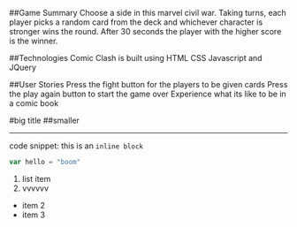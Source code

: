 ##Game Summary
Choose a side in this marvel civil war. Taking turns, each player picks a random card from the deck and whichever character is stronger wins the round. After 30 seconds the player with the higher score is the winner.

##Technologies
Comic Clash is built using HTML CSS Javascript and JQuery

##User Stories
Press the fight button for the players to be given cards
Press the play again button to start the game over
Experience what its like to be in a comic book










#big title
##smaller
_______

code snippet:
this is an `inline block`

```javascript
var hello = "boom" 
```

1. list item
2. vvvvvv

- item 2
- item 3

